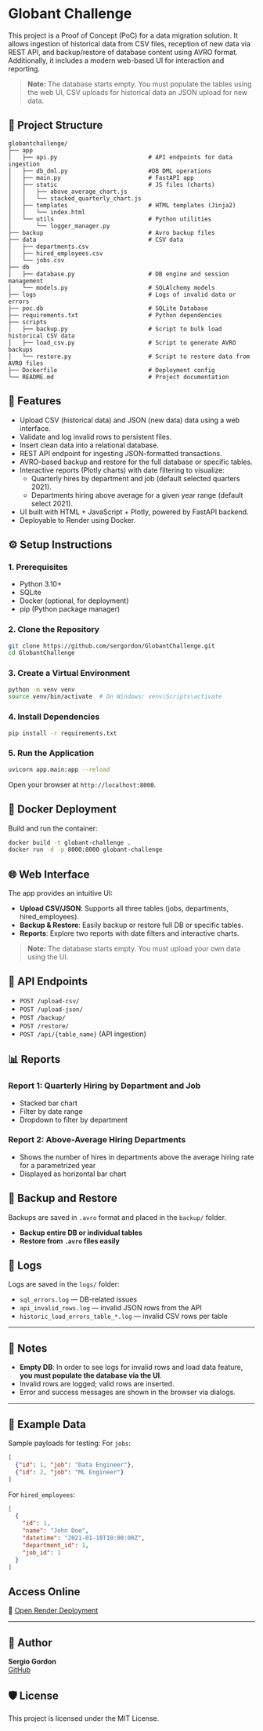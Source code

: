 # Globant Challenge

This project is a Proof of Concept (PoC) for a data migration solution. It allows ingestion of historical data from CSV files, reception of new data via REST API, and backup/restore of database content using AVRO format. Additionally, it includes a modern web-based UI for interaction and reporting.
> **Note:** The database starts empty. You must populate the tables using the web UI, CSV uploads for historical data an JSON upload for new data.

## 📁 Project Structure

```
globantchallenge/
├── app
│   ├── api.py 							# API endpoints for data ingestion
│   ├── db_dml.py 						#DB DML operations
│   ├── main.py 						# FastAPI app
│   ├── static 							# JS files (charts)
│   │   ├── above_average_chart.js
│   │   └── stacked_quarterly_chart.js
│   ├── templates 						# HTML templates (Jinja2)
│   │   └── index.html
│   └── utils 							# Python utilities
│       └── logger_manager.py 
├── backup 								# Avro backup files
├── data 								# CSV data
│   ├── departments.csv
│   ├── hired_employees.csv
│   └── jobs.csv
├── db
│   ├── database.py 					# DB engine and session management
│   └── models.py 						# SQLAlchemy models
├── logs 								# Logs of invalid data or errors
├── poc.db 								# SQLite Database
├── requirements.txt 					# Python dependencies
├── scripts								
│	├── backup.py						# Script to bulk load historical CSV data
│	├── load_csv.py						# Script to generate AVRO backups
│	└── restore.py						# Script to restore data from AVRO files
├── Dockerfile 							# Deployment config
└── README.md                  			# Project documentation
```

## 🚀 Features

- Upload CSV (historical data) and JSON (new data) data using a web interface.
- Validate and log invalid rows to persistent files.
- Insert clean data into a relational database.
- REST API endpoint for ingesting JSON-formatted transactions.
- AVRO-based backup and restore for the full database or specific tables.
- Interactive reports (Plotly charts) with date filtering to visualize:
  - Quarterly hires by department and job (default selected quarters 2021).
  - Departments hiring above average for a given year range (default select 2021).
- UI built with HTML + JavaScript + Plotly, powered by FastAPI backend.
- Deployable to Render using Docker.

## ⚙️ Setup Instructions

### 1. Prerequisites

- Python 3.10+
- SQLite
- Docker (optional, for deployment)
- pip (Python package manager)

### 2. Clone the Repository

```bash
git clone https://github.com/sergordon/GlobantChallenge.git
cd GlobantChallenge
```

### 3. Create a Virtual Environment

```bash
python -m venv venv
source venv/bin/activate  # On Windows: venv\Scripts\activate
```

### 4. Install Dependencies

```bash
pip install -r requirements.txt
```

### 5. Run the Application

```bash
uvicorn app.main:app --reload
```

Open your browser at `http://localhost:8000`.

## 🐳 Docker Deployment

Build and run the container:

```bash
docker build -t globant-challenge .
docker run -d -p 8000:8000 globant-challenge
```

## 🌐 Web Interface

The app provides an intuitive UI:

- **Upload CSV/JSON**: Supports all three tables (jobs, departments, hired_employees).
- **Backup & Restore**: Easily backup or restore full DB or specific tables.
- **Reports**: Explore two reports with date filters and interactive charts.
> **Note:** The database starts empty. You must upload your own data using the UI.

## 🧪 API Endpoints

- `POST /upload-csv/`
- `POST /upload-json/`
- `POST /backup/`
- `POST /restore/`
- `POST /api/{table_name}` (API ingestion)

## 📊 Reports

### Report 1: Quarterly Hiring by Department and Job
- Stacked bar chart
- Filter by date range
- Dropdown to filter by department

### Report 2: Above-Average Hiring Departments
- Shows the number of hires in departments above the average hiring rate for a parametrized year
- Displayed as horizontal bar chart

## 🔄 Backup and Restore

Backups are saved in `.avro` format and placed in the `backup/` folder.

- **Backup entire DB or individual tables**
- **Restore from `.avro` files easily**

## 📝 Logs

Logs are saved in the `logs/` folder:

- `sql_errors.log` — DB-related issues
- `api_invalid_rows.log` — invalid JSON rows from the API
- `historic_load_errors_table_*.log` — invalid CSV rows per table

---

## 📌 Notes

- **Empty DB**: In order to see logs for invalid rows and load data feature, **you must populate the database via the UI**.
- Invalid rows are logged; valid rows are inserted.
- Error and success messages are shown in the browser via dialogs.
---

## 🧪 Example Data

Sample payloads for testing:
For `jobs`:

```json
[
  {"id": 1, "job": "Data Engineer"},
  {"id": 2, "job": "ML Engineer"}
]
```

For `hired_employees`:

```json
[
  {
    "id": 1,
    "name": "John Doe",
    "datetime": "2021-01-10T10:00:00Z",
    "department_id": 1,
    "job_id": 1
  }
]
```
## Access Online

🔗 [Open Render Deployment](https://globantchallenge.onrender.com/)


---
## 👤 Author

**Sergio Gordon**  
[GitHub](https://github.com/sergordon)

## 🛡️ License

This project is licensed under the MIT License.

